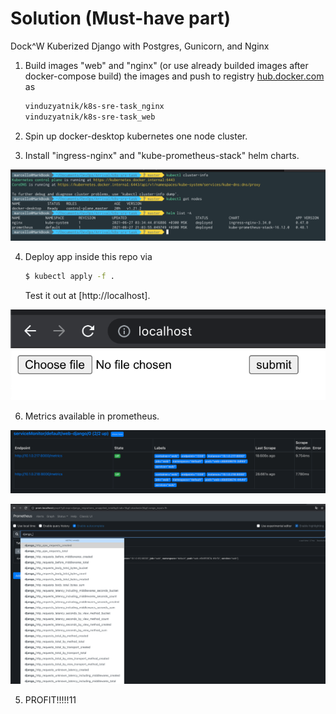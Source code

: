 # Solution (Must-have part)

Dock^W Kuberized Django with Postgres, Gunicorn, and Nginx

1. Build images "web" and "nginx" (or use already builded images after docker-compose build) the images and push to registry [hub.docker.com](https://hub.docker.com/u/vinduzyatnik) as

    ```sh
    vinduzyatnik/k8s-sre-task_nginx
    vinduzyatnik/k8s-sre-task_web
    ```

2. Spin up docker-desktop kubernetes one node cluster.


3. Install "ingress-nginx" and "kube-prometheus-stack" helm charts.


![picture](img/start_conditions.png)

4. Deploy app inside this repo via

    ```sh
    $ kubectl apply -f .
    ```

    Test it out at [http://localhost].

![picture](img/app.png)

6. Metrics available in prometheus.


![picture](img/prom.png)

![picture](img/metrics.png)

5. PROFIT!!!!!11
